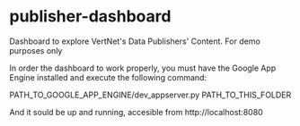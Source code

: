 publisher-dashboard
===================

Dashboard to explore VertNet's Data Publishers' Content. For demo purposes only

In order the dashboard to work properly, you must have the Google App Engine installed and execute the following command:

PATH_TO_GOOGLE_APP_ENGINE/dev_appserver.py PATH_TO_THIS_FOLDER

And it sould be up and running, accesible from http://localhost:8080
